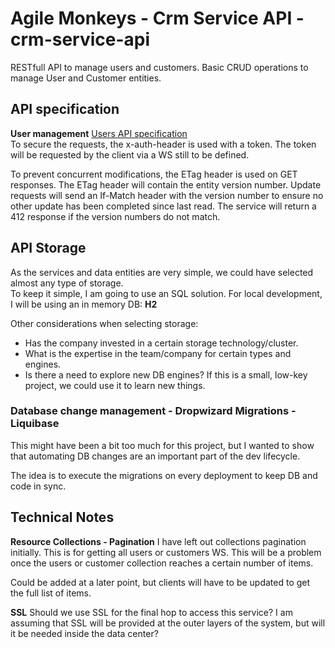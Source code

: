 # Agile Monkeys - Crm Service API - crm-service-api
RESTfull API to manage users and customers. Basic CRUD operations to manage User and Customer entities.

## API specification
**User management**
[Users API specification](docs/crm-service-users-api.raml)  
To secure the requests, the x-auth-header is used with a token. The token will be requested by the client via a WS still to be defined.

To prevent concurrent modifications, the ETag header is used on GET responses. The ETag header will contain the entity version number.
Update requests will send an If-Match header with the version number to ensure no other update has been completed since last read.
The service will return a 412 response if the version numbers do not match.

## API Storage
As the services and data entities are very simple, we could have selected almost any type of storage.  
To keep it simple, I am going to use an SQL solution. For local development, I will be using an in memory DB: **H2**

Other considerations when selecting storage:
* Has the company invested in a certain storage technology/cluster.
* What is the expertise in the team/company for certain types and engines.
* Is there a need to explore new DB engines? If this is a small, low-key project, we could use it to learn new things.

### Database change management - Dropwizard Migrations - Liquibase
This might have been a bit too much for this project, but I wanted to show that automating DB changes are an important part of the dev lifecycle.

The idea is to execute the migrations on every deployment to keep DB and code in sync.

## Technical Notes
**Resource Collections - Pagination**
I have left out collections pagination initially. This is for getting all users or customers WS.
This will be a problem once the users or customer collection reaches a certain number of items.

Could be added at a later point, but clients will have to be updated to get the full list of items.

**SSL**
Should we use SSL for the final hop to access this service?
I am assuming that SSL will be provided at the outer layers of the system, but will it be needed inside the data center?